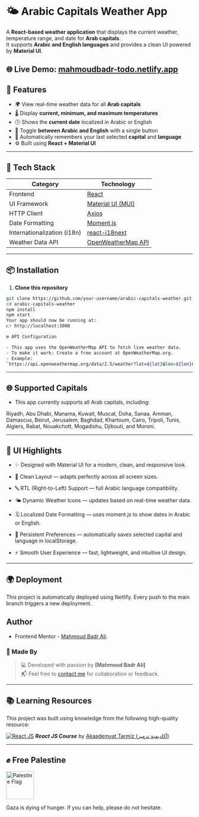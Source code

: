 # 🌤️ Arabic Capitals Weather App

A **React-based weather application** that displays the current weather, temperature range, and date for **Arab capitals**.  
It supports **Arabic and English languages** and provides a clean UI powered by **Material UI**.

🌐 **Live Demo:** [mahmoudbadr-todo.netlify.app](https://mahmoudbadr-weather-app.netlify.app)
---

## 🚀 Features

- 🌍 View real-time weather data for all **Arab capitals**  
- 🌡️ Display **current, minimum, and maximum temperatures**  
- 🕓 Shows the **current date** localized in Arabic or English  
- 🔁 Toggle **between Arabic and English** with a single button  
- 💾 Automatically remembers your last selected **capital** and **language**  
- ⚙️ Built using **React + Material UI**

---

## 🧠 Tech Stack

| Category | Technology |
|-----------|-------------|
| Frontend | [React](https://react.dev/) |
| UI Framework | [Material UI (MUI)](https://mui.com/) |
| HTTP Client | [Axios](https://axios-http.com/) |
| Date Formatting | [Moment.js](https://momentjs.com/) |
| Internationalization (i18n) | [react-i18next](https://react.i18next.com/) |
| Weather Data API | [OpenWeatherMap API](https://openweathermap.org/api) |

---

## 📦 Installation

1. **Clone this repository**

```bash
git clone https://github.com/your-username/arabic-capitals-weather.git
cd arabic-capitals-weather
npm install
npm start
Your app should now be running at:
👉 http://localhost:3000

⚙️ API Configuration

- This app uses the OpenWeatherMap API to fetch live weather data.
- To make it work: Create a free account at OpenWeatherMap.org.
- Example:
`https://api.openweathermap.org/data/2.5/weather?lat=${lat}&lon=${lon}&appid=${apiKey}`

```
---

## 🌐 Supported Capitals

- This app currently supports all Arab capitals, including:

Riyadh, Abu Dhabi, Manama, Kuwait, Muscat, Doha, Sanaa, Amman, Damascus, Beirut, Jerusalem, Baghdad, Khartoum, Cairo, Tripoli, Tunis, Algiers, Rabat, Nouakchott, Mogadishu, Djibouti, and Moroni.

---

## 🎨 UI Highlights

- ✨ Designed with Material UI for a modern, clean, and responsive look.

- 🧭 Clean Layout — adapts perfectly across all screen sizes.

- 🔤 RTL (Right-to-Left) Support — full Arabic language compatibility.

- 🌤️ Dynamic Weather Icons — updates based on real-time weather data.

- 🗓️ Localized Date Formatting — uses moment.js to show dates in Arabic or English.

- 💾 Persistent Preferences — automatically saves selected capital and language in localStorage.

- ⚡ Smooth User Experience — fast, lightweight, and intuitive UI design.

---

## 🌍 Deployment

This project is automatically deployed using Netlify.
Every push to the main branch triggers a new deployment.

## Author

- Frontend Mentor - [Mahmoud Badr Ali](https://www.frontendmentor.io/profile/MahmoudBadrAli).

### 👤 Made By
> 💻 Developed with passion by **[Mahmoud Badr Ali]**  
> 📬 Feel free to [contact me](mailto:mahmoudbadrali15@gmail.com) for collaboration or feedback.

---

## 📚 Learning Resources
This project was built using knowledge from the following high-quality resource:

[![React JS](https://img.icons8.com/color/48/000000/react-native.png)](https://www.youtube.com/watch?v=ihRRf3EjTV8&list=PLYyqC4bNbCIdSZ-JayMLl4WO2Cr995vyS)  ***React JS Course*** by [Akaademyat Tarmiz (أكاديمية ترميز)](https://www.youtube.com/@tarmeez)

---

## ✊ Free Palestine
<p align="left">
  <img src="https://upload.wikimedia.org/wikipedia/commons/0/00/Flag_of_Palestine.svg" alt="Palestine Flag" width="75" style="vertical-align: middle; margin-right: 10px;"/>
</p>
Gaza is dying of hunger. If you can help, please do not hesitate.

